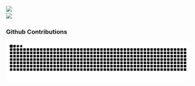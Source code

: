 <div class="item">
    <picture class="img">
        <source
            srcset="https://github-readme-stats.vercel.app/api?username=iewnfod&show_icons=true&theme=dark"
            media="(prefers-color-scheme: dark)"
        />
        <source
            srcset="https://github-readme-stats.vercel.app/api?username=iewnfod&show_icons=true"
            media="(prefers-color-scheme: light), (prefers-color-scheme: no-preference)"
        />
        <img src="https://github-readme-stats.vercel.app/api?username=iewnfod&show_icons=true" />
    </picture>
</div>

<div class="item">
    <img class="img" src="https://github-readme-stats.vercel.app/api/top-langs/?username=iewnfod&layout=donut" />
</div>

### Github Contributions
<div class="item">
    <picture class="img">
        <source media="(prefers-color-scheme: dark)" srcset="https://raw.githubusercontent.com/iewnfod/iewnfod/output/github-contribution-grid-snake-dark.svg">
        <source media="(prefers-color-scheme: light)" srcset="https://raw.githubusercontent.com/iewnfod/iewnfod/output/github-contribution-grid-snake.svg">
        <img alt="github contribution grid snake animation" src="https://raw.githubusercontent.com/iewnfod/iewnfod/output/github-contribution-grid-snake.svg">
    </picture>
</div>
